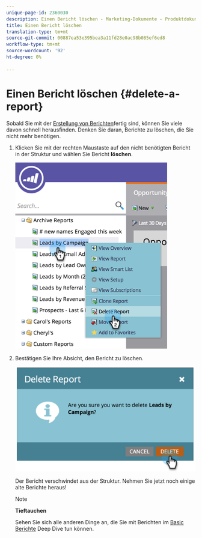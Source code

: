 ```yaml
---
unique-page-id: 2360030
description: Einen Bericht löschen - Marketing-Dokumente - Produktdokumentation
title: Einen Bericht löschen
translation-type: tm+mt
source-git-commit: 00887ea53e395bea3a11fd28e0ac98b085ef6ed8
workflow-type: tm+mt
source-wordcount: '92'
ht-degree: 0%

---
```



# Einen Bericht löschen {#delete-a-report}

Sobald Sie mit der [Erstellung von Berichten](../../../../product-docs/reporting/basic-reporting/creating-reports/create-a-report-in-a-program.md)fertig sind, können Sie viele davon schnell herausfinden. Denken Sie daran, Berichte zu löschen, die Sie nicht mehr benötigen.

1. Klicken Sie mit der rechten Maustaste auf den nicht benötigten Bericht in der Struktur und wählen Sie Bericht **löschen**.

   ![](assets/image2014-9-16-14-3a26-3a48.png)

1. Bestätigen Sie Ihre Absicht, den Bericht zu löschen.

   ![](assets/image2014-9-16-14-3a26-3a53.png)

   Der Bericht verschwindet aus der Struktur. Nehmen Sie jetzt noch einige alte Berichte heraus!

   >[!NOTE]
   >
   >**Tieftauchen**
   >
   >
   >Sehen Sie sich alle anderen Dinge an, die Sie mit Berichten im [Basic Berichte](http://docs.marketo.com/display/docs/basic+reporting) Deep Dive tun können.

